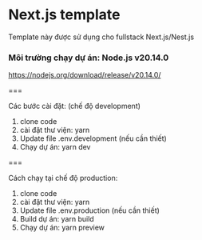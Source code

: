 # Next.js template

Template này được sử dụng cho fullstack Next.js/Nest.js

### Môi trường chạy dự án: Node.js v20.14.0

https://nodejs.org/download/release/v20.14.0/

===

Các bước cài đặt: (chế độ development)

1. clone code
2. cài đặt thư viện: yarn
3. Update file .env.development (nếu cần thiết)
4. Chạy dự án: yarn dev

===

Cách chạy tại chế độ production:

1. clone code
2. cài đặt thư viện: yarn
3. Update file .env.production (nếu cần thiết)
4. Build dự án: yarn build
5. Chạy dự án: yarn preview
